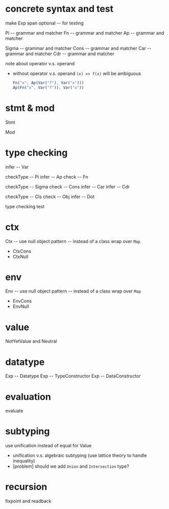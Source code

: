 # concrete syntax and test

make Exp span optional -- for testing

Pi -- grammar and matcher
Fn -- grammar and matcher
Ap -- grammar and matcher

Sigma -- grammar and matcher
Cons -- grammar and matcher
Car -- grammar and matcher
Cdr -- grammar and matcher

note about operator v.s. operand

- without operator v.s. operand
  `(x) => f(x)` will be ambiguous

  ```js
  Fn("x", Ap(Var("f"), Var("x")))
  Ap(Fn("x", Var("f")), Var("x"))
  ```

# stmt & mod

Stmt

Mod

# type checking

infer -- Var

checkType -- Pi
infer -- Ap
check -- Fn

checkType -- Sigma
check -- Cons
infer -- Car
infer -- Cdr

checkType -- Cls
check -- Obj
infer -- Dot

type checking test

# ctx

Ctx -- use null object pattern -- instead of a class wrap over `Map`

- CtxCons
- CtxNull

# env

Env -- use null object pattern -- instead of a class wrap over `Map`

- EnvCons
- EnvNull

# value

NotYetValue and Neutral

# datatype

Exp -- Datatype
Exp -- TypeConstructor
Exp -- DataConstructor

# evaluation

evaluate

# subtyping

use unification instead of equal for Value

- unification v.s. algebraic subtyping (use lattice theory to handle inequality)
- [problem] should we add `Union` and `Intersection` type?

# recursion

fixpoint and readback
